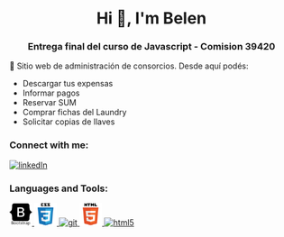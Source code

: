 <h1 align="center">Hi 👋, I'm Belen</h1>
<h3 align="center">Entrega final del curso de Javascript - Comision 39420</h3>

 🔭 Sitio web de administración de consorcios. Desde aquí podés: 
<ul> 
<li>Descargar tus expensas </li>
<li>Informar pagos</li>
<li>Reservar SUM</li>
<li>Comprar fichas del Laundry</li>
<li>Solicitar copias de llaves</li>
</ul>
<h3 align="left">Connect with me:</h3>

<a href="https://www.linkedin.com/in/belenbujan/" target="_blank" rel="noopener noreferrer"> <img src="https://www.vectorlogo.zone/logos/linkedin/linkedin-ar21.svg" alt="linkedIn" width="70" height="40"/> </a>

<h3 align="left">Languages and Tools:</h3>
<p align="left"> <a href="https://getbootstrap.com" target="_blank" rel="noreferrer"> <img src="https://raw.githubusercontent.com/devicons/devicon/master/icons/bootstrap/bootstrap-plain-wordmark.svg" alt="bootstrap" width="40" height="40"/> </a> <a href="https://www.w3schools.com/css/" target="_blank" rel="noreferrer"> <img src="https://raw.githubusercontent.com/devicons/devicon/master/icons/css3/css3-original-wordmark.svg" alt="css3" width="40" height="40"/> </a> <a href="https://git-scm.com/" target="_blank" rel="noreferrer"> <img src="https://www.vectorlogo.zone/logos/git-scm/git-scm-icon.svg" alt="git" width="40" height="40"/> </a> <a href="https://www.w3.org/html/" target="_blank" rel="noreferrer"> <img src="https://raw.githubusercontent.com/devicons/devicon/master/icons/html5/html5-original-wordmark.svg" alt="html5" width="40" height="40"/> </a> <a href="https://www.w3.org/html/" target="_blank" rel="noreferrer"> <img src="https://www.vectorlogo.zone/logos/javascript/javascript-icon.svg" alt="html5" width="40" height="40"/> </a> </p>